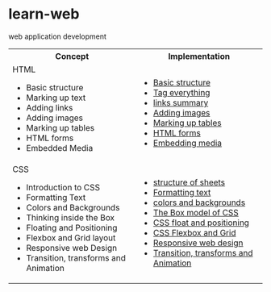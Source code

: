 # learn-web

web application development


<table>
	<tr>
		<th> Concept </th>
		<th> Implementation </th>
	</tr>
	<tr>
		<td> 
			HTML
			<ul>
				<li>Basic structure </li>
				<li>Marking up text </li>
				<li>Adding links </li>
				<li>Adding images </li>
				<li>Marking up tables </li>
				<li>HTML forms </li>
				<li>Embedded Media </li>
			 </ul>
		</td>
		<td> <ul>
				<li> <a href="ch04/README.md"> Basic structure</a> </li>
				<li> <a href="ch05/README.md"> Tag everything</a> </li>
				<li> <a href="ch06/README.md"> links summary </a> </li>
				<li> <a href="ch07/README.md"> Adding images </a> </li>
				<li> <a href="ch08/README.md"> Marking up tables </a> </li>
				<li> <a href="ch09/README.md"> HTML forms </a> </li>
				<li> <a href="ch10/README.md"> Embedding media </a> </li>
			 </ul>
		</td>
	</tr>
	<tr>
		<td>
		CSS
		<ul>
			<li> Introduction to CSS </li>
			<li> Formatting Text </li>
			<li> Colors and Backgrounds </li>
			<li> Thinking inside the Box </li>
			<li> Floating and Positioning </li>
			<li> Flexbox and Grid layout </li>
			<li> Responsive web Design </li>
			<li> Transition, transforms and Animation </li>
		</ul>
		</td>
		<td>
			<ul>
			<li> <a href="ch11/README.md"> structure of sheets </a> </li>
			<li> <a href="ch12/README.md"> Formatting text </a> </li>
			<li> <a href="ch13/README.md"> colors and backgrounds </a> </li>
			<li> <a href="ch14/README.md"> The Box model of CSS </a> </li>
			<li> <a href="ch15/README.md"> CSS float and positioning </a> </li>
			<li> <a href="ch16/README.md"> CSS Flexbox and Grid </a> </li>
			<li> <a href="ch17/README.md"> Responsive web design </a> </li>
			<li> <a href="ch18/README.md"> Transition, transforms and Animation </a> </li>
			</ul>
		</td>
	</tr>


</table>
